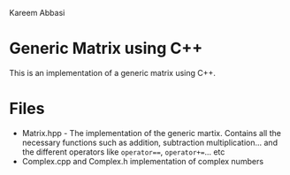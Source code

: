 Kareem Abbasi

# Generic Matrix using C++
This is an implementation of a generic matrix using C++.

# Files
- Matrix.hpp - The implementation of the generic martix. Contains all the necessary functions such as
addition, subtraction multiplication... and the different operators like `operator==`, `operator+=`... etc
- Complex.cpp and Complex.h implementation of complex numbers
